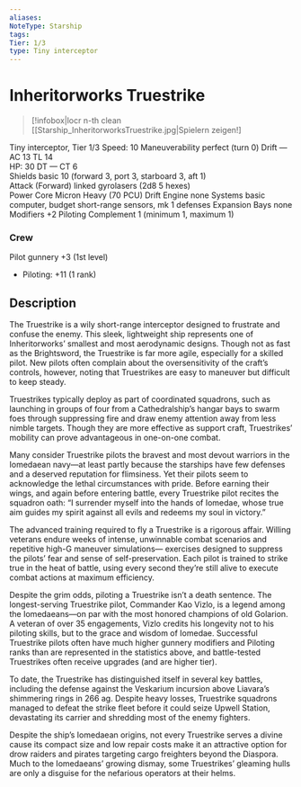 ```yaml
---
aliases: 
NoteType: Starship
tags: 
Tier: 1/3
type: Tiny interceptor
---
```


# Inheritorworks Truestrike

> [!infobox|locr n-th clean
>  [[Starship_InheritorworksTruestrike.jpg|Spielern zeigen!]
> 

Tiny interceptor, Tier  1/3
Speed: 10
Maneuverability perfect (turn 0)
Drift —  
AC 13
TL 14  
HP: 30
DT —
CT 6  
Shields basic 10 (forward 3, port 3, starboard 3, aft 1)  
Attack (Forward) linked gyrolasers (2d8
5 hexes)  
Power Core Micron Heavy (70 PCU)
Drift Engine none
Systems basic computer, budget short-range sensors, mk 1 defenses
Expansion Bays none
Modifiers +2 Piloting
Complement 1 (minimum 1, maximum 1)

### Crew

Pilot gunnery +3 (1st level)
  - Piloting: +11 (1 rank)

## Description

The Truestrike is a wily short-range interceptor designed to frustrate and confuse the enemy. This sleek, lightweight ship represents one of Inheritorworks’ smallest and most aerodynamic designs. Though not as fast as the Brightsword, the Truestrike is far more agile, especially for a skilled pilot. New pilots often complain about the oversensitivity of the craft’s controls, however, noting that Truestrikes are easy to maneuver but difficult to keep steady.  
 
Truestrikes typically deploy as part of coordinated squadrons, such as launching in groups of four from a Cathedralship’s hangar bays to swarm foes through suppressing fire and draw enemy attention away from less nimble targets. Though they are more effective as support craft, Truestrikes’ mobility can prove advantageous in one-on-one combat.  
 
Many consider Truestrike pilots the bravest and most devout warriors in the Iomedaean navy—at least partly because the starships have few defenses and a deserved reputation for flimsiness. Yet their pilots seem to acknowledge the lethal circumstances with pride. Before earning their wings, and again before entering battle, every Truestrike pilot recites the squadron oath: “I surrender myself into the hands of Iomedae, whose true aim guides my spirit against all evils and redeems my soul in victory.”  
 
The advanced training required to fly a Truestrike is a rigorous affair. Willing veterans endure weeks of intense, unwinnable combat scenarios and repetitive high-G maneuver simulations— exercises designed to suppress the pilots’ fear and sense of self-preservation. Each pilot is trained to strike true in the heat of battle, using every second they’re still alive to execute combat actions at maximum efficiency.  
 
Despite the grim odds, piloting a Truestrike isn’t a death sentence. The longest-serving Truestrike pilot, Commander Kao Vizlo, is a legend among the Iomedaeans—on par with the most honored champions of old Golarion. A veteran of over 35 engagements, Vizlo credits his longevity not to his piloting skills, but to the grace and wisdom of Iomedae. Successful Truestrike pilots often have much higher gunnery modifiers and Piloting ranks than are represented in the statistics above, and battle-tested Truestrikes often receive upgrades (and are higher tier).  
 
To date, the Truestrike has distinguished itself in several key battles, including the defense against the Veskarium incursion above Liavara’s shimmering rings in 266 ag. Despite heavy losses, Truestrike squadrons managed to defeat the strike fleet before it could seize Upwell Station, devastating its carrier and shredding most of the enemy fighters.  
 
Despite the ship’s Iomedaean origins, not every Truestrike serves a divine cause
its compact size and low repair costs make it an attractive option for drow raiders and pirates targeting cargo freighters beyond the Diaspora. Much to the Iomedaeans’ growing dismay, some Truestrikes’ gleaming hulls are only a disguise for the nefarious operators at their helms.
